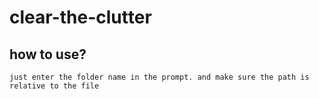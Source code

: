 # clear-the-clutter
##  how to use?
`just enter the folder name in the prompt. and make sure the path is relative to the file`
